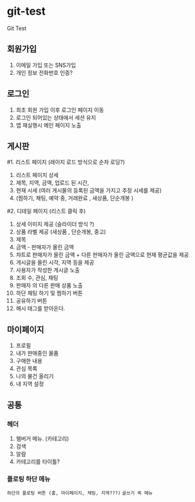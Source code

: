 # git-test
Git Test 

## 회원가입
1. 이메일 가입 또는 SNS가입
2. 개인 정보 전화번호 인증?

## 로그인
1. 최초 회원 가입 이후 로그인 페이지 이동 
2. 로그인 되어있는 상태에서 세션 유지
3. 앱 재실행시 메인 페이지 노출

## 게시판
#1. 리스트 페이지 (레이지 로드 방식으로 순차 로딩?)
1. 리스트 페이지 상세
2. 제목, 지역, 금액, 업로드 된 시간, 
3. 현재 시세 (여러 게시물의 등록된 금액을 가지고 추정 시세를 제공)
4. (찜하기, 채팅, 예약 중, 거래완료 , 새상품, 단순개봉 )     
        
#2. 디테일 페이지 (리스트 클릭 후)
1. 상세 이미지 제공 (슬라이더 방식 ?) 
2. 상품 라벨 제공 (새상품 , 단순개봉, 중고)
3. 제목 
4. 금액 - 판매자가 올린 금액 
5. 챠트로 판매자가 올린 금액 + 다른 판매자가 올린 금액으로 현재 평균값을 제공  
6. 게시글을 올린 시각, 지역 등을 제공 
7. 사용자가 작성한 게시글 노출 
8. 조회 수, 관심, 채팅 
9. 판매자 의 다른 판매 상품 노출 
10. 하단 채팅 하기 및 찜하기 버튼 
11. 공유하기 버튼 
12. 해시 태그를 받아온다. 

## 마이페이지
1. 프로필
2. 내가 판매중인 물품
3. 구매한 내용 
4. 관심 목록
5. 나의 물건 올리기
6. 내 지역 설정

## 공통
### 헤더
1. 햄버거 메뉴. (카테고리) 
2. 검색 
3. 알람
4. 카테고리를 타이틀?

### 플로팅 하단 메뉴
`하단의 플로팅 버튼 (홈, 마이페이지, 채팅, 지역???)`
`글쓰기 퀵 메뉴`
